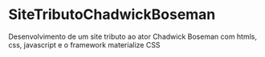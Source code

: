 # SiteTributoChadwickBoseman
 Desenvolvimento de um site tributo ao ator Chadwick Boseman com htmls, css, javascript e o framework materialize CSS
